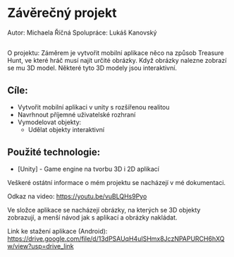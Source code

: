 # Závěrečný projekt
Autor: Michaela Říčná
Spolupráce: Lukáš Kanovský

##
O projektu: Záměrem je vytvořit mobilní aplikace něco na způsob Treasure Hunt, ve které hráč musí najít určité obrázky. Když obrázky nalezne zobrazí se mu 3D model. Některé tyto 3D modely jsou interaktivní.    




## Cíle:
- Vytvořit mobilní aplikaci v unity s rozšířenou realitou
- Navrhnout příjemné uživatelské rozhraní 
- Vymodelovat objekty:
    - Udělat objekty interaktivní


## Použité technologie:
- [Unity] - Game engine na tvorbu 3D i 2D aplikací

Veškeré ostátní informace o mém projektu se nacházejí v mé dokumentaci. 

Odkaz na video: https://youtu.be/vuBLQHs9Pyo

Ve složce aplikace se nacházejí obrázky, na kterých se 3D objekty zobrazují, a menší návod jak s aplikací a obrázky nakládat.  

Link ke stažení aplikace (Android): https://drive.google.com/file/d/13dPSAUqH4uISHmx8JczNPAPURCH6hXQw/view?usp=drive_link

